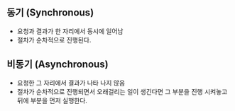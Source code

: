 ## 동기 (Synchronous)

- 요청과 결과가 한 자리에서 동시에 일어남
- 절차가 순차적으로 진행된다.

## 비동기 (Asynchronous)

- 요청한 그 자리에서 결과가 나타 나지 않음
- 절차가 순차적으로 진행되면서 오래걸리는 일이 생긴다면 그 부분을 진행 시켜놓고 뒤에 부분을 먼저 실행한다.
